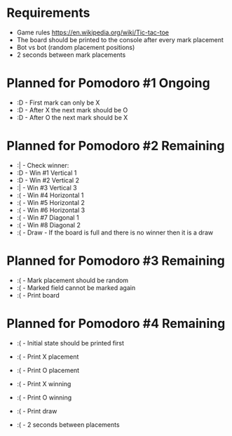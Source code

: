 # Requirements
* Game rules https://en.wikipedia.org/wiki/Tic-tac-toe
* The board should be printed to the console after every mark placement
* Bot vs bot (random placement positions)
* 2 seconds between mark placements

# Planned for Pomodoro #1 Ongoing
* :D - First mark can only be X
* :D - After X the next mark should be O
* :D - After O the next mark should be X

# Planned for Pomodoro #2 Remaining
* :| - Check winner:
* :D - Win #1 Vertical 1
* :D - Win #2 Vertical 2
* :| - Win #3 Vertical 3
* :( - Win #4 Horizontal 1
* :( - Win #5 Horizontal 2
* :( - Win #6 Horizontal 3
* :( - Win #7 Diagonal 1
* :( - Win #8 Diagonal 2
* :( - Draw - If the board is full and there is no winner then it is a draw

# Planned for Pomodoro #3 Remaining
* :( - Mark placement should be random
* :( - Marked field cannot be marked again
* :( - Print board

# Planned for Pomodoro #4 Remaining
* :( - Initial state should be printed first
* :( - Print X placement
* :( - Print O placement
* :( - Print X winning
* :( - Print O winning
* :( - Print draw

* :( - 2 seconds between placements
